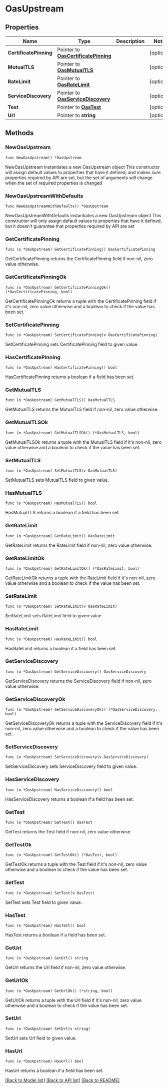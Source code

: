 # OasUpstream

## Properties

Name | Type | Description | Notes
------------ | ------------- | ------------- | -------------
**CertificatePinning** | Pointer to [**OasCertificatePinning**](OasCertificatePinning.md) |  | [optional] 
**MutualTLS** | Pointer to [**OasMutualTLS**](OasMutualTLS.md) |  | [optional] 
**RateLimit** | Pointer to [**OasRateLimit**](OasRateLimit.md) |  | [optional] 
**ServiceDiscovery** | Pointer to [**OasServiceDiscovery**](OasServiceDiscovery.md) |  | [optional] 
**Test** | Pointer to [**OasTest**](OasTest.md) |  | [optional] 
**Url** | Pointer to **string** |  | [optional] 

## Methods

### NewOasUpstream

`func NewOasUpstream() *OasUpstream`

NewOasUpstream instantiates a new OasUpstream object
This constructor will assign default values to properties that have it defined,
and makes sure properties required by API are set, but the set of arguments
will change when the set of required properties is changed

### NewOasUpstreamWithDefaults

`func NewOasUpstreamWithDefaults() *OasUpstream`

NewOasUpstreamWithDefaults instantiates a new OasUpstream object
This constructor will only assign default values to properties that have it defined,
but it doesn't guarantee that properties required by API are set

### GetCertificatePinning

`func (o *OasUpstream) GetCertificatePinning() OasCertificatePinning`

GetCertificatePinning returns the CertificatePinning field if non-nil, zero value otherwise.

### GetCertificatePinningOk

`func (o *OasUpstream) GetCertificatePinningOk() (*OasCertificatePinning, bool)`

GetCertificatePinningOk returns a tuple with the CertificatePinning field if it's non-nil, zero value otherwise
and a boolean to check if the value has been set.

### SetCertificatePinning

`func (o *OasUpstream) SetCertificatePinning(v OasCertificatePinning)`

SetCertificatePinning sets CertificatePinning field to given value.

### HasCertificatePinning

`func (o *OasUpstream) HasCertificatePinning() bool`

HasCertificatePinning returns a boolean if a field has been set.

### GetMutualTLS

`func (o *OasUpstream) GetMutualTLS() OasMutualTLS`

GetMutualTLS returns the MutualTLS field if non-nil, zero value otherwise.

### GetMutualTLSOk

`func (o *OasUpstream) GetMutualTLSOk() (*OasMutualTLS, bool)`

GetMutualTLSOk returns a tuple with the MutualTLS field if it's non-nil, zero value otherwise
and a boolean to check if the value has been set.

### SetMutualTLS

`func (o *OasUpstream) SetMutualTLS(v OasMutualTLS)`

SetMutualTLS sets MutualTLS field to given value.

### HasMutualTLS

`func (o *OasUpstream) HasMutualTLS() bool`

HasMutualTLS returns a boolean if a field has been set.

### GetRateLimit

`func (o *OasUpstream) GetRateLimit() OasRateLimit`

GetRateLimit returns the RateLimit field if non-nil, zero value otherwise.

### GetRateLimitOk

`func (o *OasUpstream) GetRateLimitOk() (*OasRateLimit, bool)`

GetRateLimitOk returns a tuple with the RateLimit field if it's non-nil, zero value otherwise
and a boolean to check if the value has been set.

### SetRateLimit

`func (o *OasUpstream) SetRateLimit(v OasRateLimit)`

SetRateLimit sets RateLimit field to given value.

### HasRateLimit

`func (o *OasUpstream) HasRateLimit() bool`

HasRateLimit returns a boolean if a field has been set.

### GetServiceDiscovery

`func (o *OasUpstream) GetServiceDiscovery() OasServiceDiscovery`

GetServiceDiscovery returns the ServiceDiscovery field if non-nil, zero value otherwise.

### GetServiceDiscoveryOk

`func (o *OasUpstream) GetServiceDiscoveryOk() (*OasServiceDiscovery, bool)`

GetServiceDiscoveryOk returns a tuple with the ServiceDiscovery field if it's non-nil, zero value otherwise
and a boolean to check if the value has been set.

### SetServiceDiscovery

`func (o *OasUpstream) SetServiceDiscovery(v OasServiceDiscovery)`

SetServiceDiscovery sets ServiceDiscovery field to given value.

### HasServiceDiscovery

`func (o *OasUpstream) HasServiceDiscovery() bool`

HasServiceDiscovery returns a boolean if a field has been set.

### GetTest

`func (o *OasUpstream) GetTest() OasTest`

GetTest returns the Test field if non-nil, zero value otherwise.

### GetTestOk

`func (o *OasUpstream) GetTestOk() (*OasTest, bool)`

GetTestOk returns a tuple with the Test field if it's non-nil, zero value otherwise
and a boolean to check if the value has been set.

### SetTest

`func (o *OasUpstream) SetTest(v OasTest)`

SetTest sets Test field to given value.

### HasTest

`func (o *OasUpstream) HasTest() bool`

HasTest returns a boolean if a field has been set.

### GetUrl

`func (o *OasUpstream) GetUrl() string`

GetUrl returns the Url field if non-nil, zero value otherwise.

### GetUrlOk

`func (o *OasUpstream) GetUrlOk() (*string, bool)`

GetUrlOk returns a tuple with the Url field if it's non-nil, zero value otherwise
and a boolean to check if the value has been set.

### SetUrl

`func (o *OasUpstream) SetUrl(v string)`

SetUrl sets Url field to given value.

### HasUrl

`func (o *OasUpstream) HasUrl() bool`

HasUrl returns a boolean if a field has been set.


[[Back to Model list]](../README.md#documentation-for-models) [[Back to API list]](../README.md#documentation-for-api-endpoints) [[Back to README]](../README.md)


